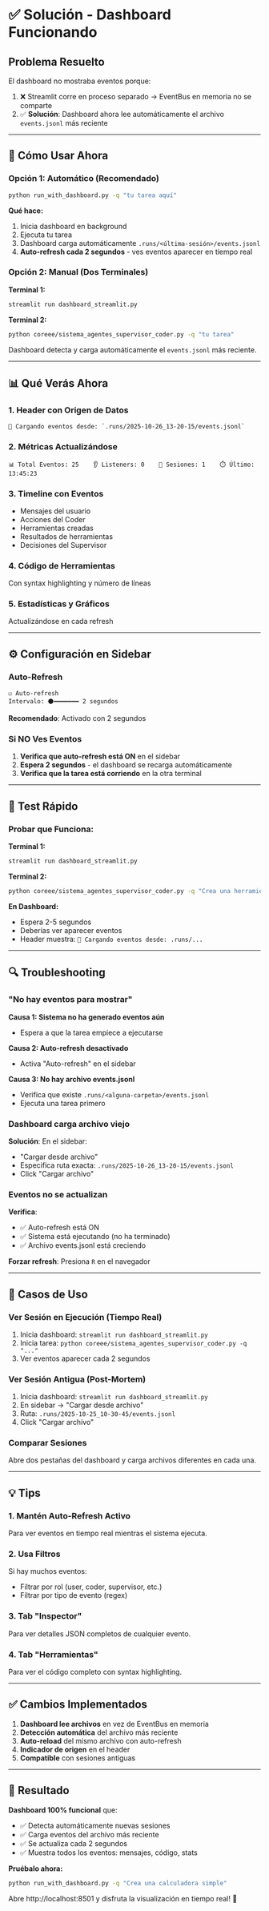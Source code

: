 # ✅ Solución - Dashboard Funcionando

## Problema Resuelto

El dashboard no mostraba eventos porque:
1. ❌ Streamlit corre en proceso separado → EventBus en memoria no se comparte
2. ✅ **Solución**: Dashboard ahora lee automáticamente el archivo `events.jsonl` más reciente

---

## 🚀 Cómo Usar Ahora

### Opción 1: Automático (Recomendado)

```bash
python run_with_dashboard.py -q "tu tarea aquí"
```

**Qué hace:**
1. Inicia dashboard en background
2. Ejecuta tu tarea
3. Dashboard carga automáticamente `.runs/<última-sesión>/events.jsonl`
4. **Auto-refresh cada 2 segundos** - ves eventos aparecer en tiempo real

### Opción 2: Manual (Dos Terminales)

**Terminal 1:**
```bash
streamlit run dashboard_streamlit.py
```

**Terminal 2:**
```bash
python coreee/sistema_agentes_supervisor_coder.py -q "tu tarea"
```

Dashboard detecta y carga automáticamente el `events.jsonl` más reciente.

---

## 📊 Qué Verás Ahora

### 1. Header con Origen de Datos
```
📁 Cargando eventos desde: `.runs/2025-10-26_13-20-15/events.jsonl`
```

### 2. Métricas Actualizándose
```
📊 Total Eventos: 25    👂 Listeners: 0    🎯 Sesiones: 1    ⏱️ Último: 13:45:23
```

### 3. Timeline con Eventos
- Mensajes del usuario
- Acciones del Coder
- Herramientas creadas
- Resultados de herramientas
- Decisiones del Supervisor

### 4. Código de Herramientas
Con syntax highlighting y número de líneas

### 5. Estadísticas y Gráficos
Actualizándose en cada refresh

---

## ⚙️ Configuración en Sidebar

### Auto-Refresh
```
☑️ Auto-refresh
Intervalo: ⚫━━━━━━━ 2 segundos
```

**Recomendado**: Activado con 2 segundos

### Si NO Ves Eventos

1. **Verifica que auto-refresh está ON** en el sidebar
2. **Espera 2 segundos** - el dashboard se recarga automáticamente
3. **Verifica que la tarea está corriendo** en la otra terminal

---

## 🧪 Test Rápido

### Probar que Funciona:

**Terminal 1:**
```bash
streamlit run dashboard_streamlit.py
```

**Terminal 2:**
```bash
python coreee/sistema_agentes_supervisor_coder.py -q "Crea una herramienta que sume 2 y 3"
```

**En Dashboard:**
- Espera 2-5 segundos
- Deberías ver aparecer eventos
- Header muestra: `📁 Cargando eventos desde: .runs/...`

---

## 🔍 Troubleshooting

### "No hay eventos para mostrar"

**Causa 1: Sistema no ha generado eventos aún**
- Espera a que la tarea empiece a ejecutarse

**Causa 2: Auto-refresh desactivado**
- Activa "Auto-refresh" en el sidebar

**Causa 3: No hay archivo events.jsonl**
- Verifica que existe `.runs/<alguna-carpeta>/events.jsonl`
- Ejecuta una tarea primero

### Dashboard carga archivo viejo

**Solución**: En el sidebar:
- "Cargar desde archivo"
- Especifica ruta exacta: `.runs/2025-10-26_13-20-15/events.jsonl`
- Click "Cargar archivo"

### Eventos no se actualizan

**Verifica**:
- ✅ Auto-refresh está ON
- ✅ Sistema está ejecutando (no ha terminado)
- ✅ Archivo events.jsonl está creciendo

**Forzar refresh**: Presiona `R` en el navegador

---

## 🎯 Casos de Uso

### Ver Sesión en Ejecución (Tiempo Real)

1. Inicia dashboard: `streamlit run dashboard_streamlit.py`
2. Inicia tarea: `python coreee/sistema_agentes_supervisor_coder.py -q "..."`
3. Ver eventos aparecer cada 2 segundos

### Ver Sesión Antigua (Post-Mortem)

1. Inicia dashboard: `streamlit run dashboard_streamlit.py`
2. En sidebar → "Cargar desde archivo"
3. Ruta: `.runs/2025-10-25_10-30-45/events.jsonl`
4. Click "Cargar archivo"

### Comparar Sesiones

Abre dos pestañas del dashboard y carga archivos diferentes en cada una.

---

## 💡 Tips

### 1. Mantén Auto-Refresh Activo
Para ver eventos en tiempo real mientras el sistema ejecuta.

### 2. Usa Filtros
Si hay muchos eventos:
- Filtrar por rol (user, coder, supervisor, etc.)
- Filtrar por tipo de evento (regex)

### 3. Tab "Inspector"
Para ver detalles JSON completos de cualquier evento.

### 4. Tab "Herramientas"
Para ver el código completo con syntax highlighting.

---

## ✅ Cambios Implementados

1. **Dashboard lee archivos** en vez de EventBus en memoria
2. **Detección automática** del archivo más reciente
3. **Auto-reload** del mismo archivo con auto-refresh
4. **Indicador de origen** en el header
5. **Compatible** con sesiones antiguas

---

## 🎉 Resultado

**Dashboard 100% funcional** que:
- ✅ Detecta automáticamente nuevas sesiones
- ✅ Carga eventos del archivo más reciente
- ✅ Se actualiza cada 2 segundos
- ✅ Muestra todos los eventos: mensajes, código, stats

**Pruébalo ahora:**
```bash
python run_with_dashboard.py -q "Crea una calculadora simple"
```

Abre http://localhost:8501 y disfruta la visualización en tiempo real! 🚀
